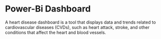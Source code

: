 # Power-Bi Dashboard

A heart disease dashboard is a tool that displays data and trends related to cardiovascular diseases (CVDs), such as heart attack, stroke, and other conditions that affect the heart and blood vessels.
